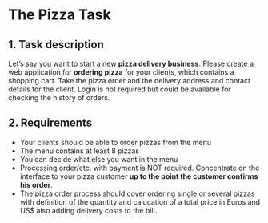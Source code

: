 # The Pizza Task

## 1. Task description

Let’s say you want to start a new **pizza delivery business**. 
Please create a web application for **ordering pizza** for your clients, which contains a shopping cart. 
Take the pizza order and the delivery address and contact details for the client. 
Login is not required but could be available for checking the history of orders.

## 2. Requirements

* Your clients should be able to order pizzas from the menu
* The menu contains at least 8 pizzas
* You can decide what else you want in the menu
* Processing order/etc. with payment is NOT required. 
Concentrate on the interface to your pizza customer **up to the point the customer confirms his order**.
* The pizza order process should cover ordering single or several pizzas with
definition of the quantity and calucation of a total price in Euros and US$ also
adding delivery costs to the bill.
